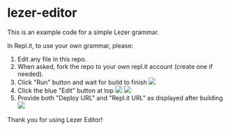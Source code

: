 # lezer-editor

This is an example code for a simple Lezer grammar.

In Repl.it, to use your own grammar, please:

1. Edit any file in this repo. 
1. When asked, fork the repo to your own repl.it account (create one if needed). 
1. Click "Run" button and wait for build to finish
![](https://imgur.com/ZQuf9Gxl.png)
1. Click the blue "Edit" button at top
![](https://imgur.com/Zs4RMGpl.png)
![](https://imgur.com/LX1fjjdl.png)
1. Provide both "Deploy URL" and "Repl.it URL" as displayed after building
![](https://imgur.com/nmgrl1el.png)

Thank you for using Lezer Editor!
